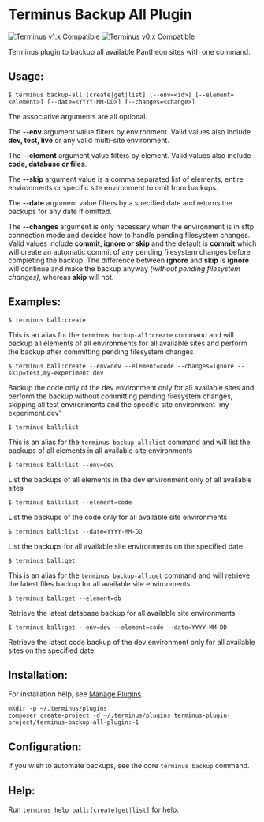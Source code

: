 # Terminus Backup All Plugin

[![Terminus v1.x Compatible](https://img.shields.io/badge/terminus-v1.x-green.svg)](https://github.com/terminus-plugin-project/terminus-backup-all-plugin/tree/1.x)
[![Terminus v0.x Compatible](https://img.shields.io/badge/terminus-v0.x-green.svg)](https://github.com/terminus-plugin-project/terminus-backup-all-plugin/tree/0.x)

Terminus plugin to backup all available Pantheon sites with one command.

## Usage:
```
$ terminus backup-all:[create|get|list] [--env=<id>] [--element=<element>] [--date=<YYYY-MM-DD>] [--changes=<change>]
```
The associative arguments are all optional.

The **--env** argument value filters by environment.  Valid values also include **dev, test, live** or any valid multi-site environment.

The **--element** argument value filters by element.  Valid values also include **code, database or files**.

The **--skip** argument value is a comma separated list of elements, entire environments or specific site environment to omit from backups.

The **--date** argument value filters by a specified date and returns the backups for any date if omitted.

The **--changes** argument is only necessary when the environment is in sftp connection mode and decides how to handle pending filesystem changes.  Valid values include **commit, ignore or skip** and the default is **commit** which will create an automatic commit of any pending filesystem changes before completing the backup.  The difference between **ignore** and **skip** is **ignore** will continue and make the backup anyway *(without pending filesystem changes)*, whereas **skip** will not.

## Examples:
```
$ terminus ball:create
```
This is an alias for the `terminus backup-all:create` command and will backup all elements of all environments for all available sites and perform the backup after committing pending filesystem changes
```
$ terminus ball:create --env=dev --element=code --changes=ignore --skip=test,my-experiment.dev
```
Backup the code only of the dev environment only for all available sites and perform the backup without committing pending filesystem changes, skipping all test environments and the specific site environment 'my-experiment.dev'
```
$ terminus ball:list
```
This is an alias for the `terminus backup-all:list` command and will list the backups of all elements in all available site environments
```
$ terminus ball:list --env=dev
```
List the backups of all elements in the dev environment only of all available sites
```
$ terminus ball:list --element=code
```
List the backups of the code only for all available site environments
```
$ terminus ball:list --date=YYYY-MM-DD
```
List the backups for all available site environments on the specified date
```
$ terminus ball:get
```
This is an alias for the `terminus backup-all:get` command and will retrieve the latest files backup for all available site environments
```
$ terminus ball:get --element=db
```
Retrieve the latest database backup for all available site environments
```
$ terminus ball:get --env=dev --element=code --date=YYYY-MM-DD
```
Retrieve the latest code backup of the dev environment only for all available sites on the specified date

## Installation:
For installation help, see [Manage Plugins](https://pantheon.io/docs/terminus/plugins/).

```
mkdir -p ~/.terminus/plugins
composer create-project -d ~/.terminus/plugins terminus-plugin-project/terminus-backup-all-plugin:~1
```

## Configuration:

If you wish to automate backups, see the core `terminus backup` command.

## Help:
Run `terminus help ball:[create|get|list]` for help.
